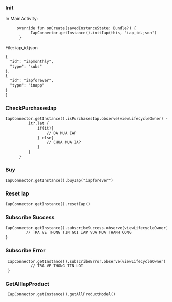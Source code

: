 ### Init
In MainActivity:
 ```xml
      override fun onCreate(savedInstanceState: Bundle?) {
            IapConnector.getInstance().initIap(this, "iap_id.json")
       }
 ```
File: iap_id.json
 ```xml
 {
   "id": "iapmonthly",
   "type": "subs"
 },
 {
   "id": "iapforever",
   "type": "inapp"
 }
]
```

### CheckPurchasesIap
 ```xml
IapConnector.getInstance().isPurchasesIap.observe(viewLifecycleOwner) {
           it?.let {
               if(it){
                   // DA MUA IAP
               } else{
                   // CHUA MUA IAP
               }
           }
       }
```

### Buy
 ```xml
IapConnector.getInstance().buyIap("iapforever")
```

### Reset Iap
 ```xml
IapConnector.getInstance().resetIap()
```

### Subscribe Success
 ```xml
IapConnector.getInstance().subscribeSuccess.observe(viewLifecycleOwner) {
          // TRA VE THONG TIN GOI IAP VUA MUA THANH CONG
}

```
### Subscribe Error
```xml
 IapConnector.getInstance().subscribeError.observe(viewLifecycleOwner) {
           // TRA VE THONG TIN LOI
 }
 ```
 
### GetAllIapProduct
```xml
 IapConnector.getInstance().getAllProductModel()
```
